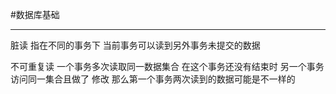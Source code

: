 #数据库基础

---------------------------------------

脏读 指在不同的事务下 当前事务可以读到另外事务未提交的数据

不可重复读  一个事务多次读取同一数据集合 在这个事务还没有结束时 另一个事务访问同一集合且做了
修改 那么第一个事务两次读到的数据可能是不一样的